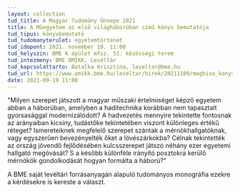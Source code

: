 ```yaml
---
layout: collection
tud_title: A Magyar Tudomány Ünnepe 2021
title: A Műegyetem az első világháborúban című könyv bemutatója
tud_tipus: könyvbemutató
tud_tudomanyterulet: egyetemtörténet
tud_idopont: 2021. november 19. 11:00
tud_helyszin: BME K épület mfsz. 51. közösségi terem
tud_intezmeny: BME OMIKK, Levéltár
tud_kapcsolattarto: Batalka Krisztina, leveltar@bme.hu
tud_url: https://www.omikk.bme.hu/leveltar/hirek/20211109/meghivo_konyvbemutatora
date: 2021-09-19 11:00
---
```

"Milyen szerepet játszott a magyar műszaki értelmiséget képző egyetem abban a háborúban, amelyben a haditechnika korábban nem tapasztalt gyorsasággal modernizálódott? A hadvezetés mennyire tekintette fontosnak az arányaiban kicsiny, tudástőke tekintetében viszont különleges értékű réteget? Ismereteiknek megfelelő szerepet szántak a mérnökhallgatóknak, vagy egyszerűen bevezényelték őket a lövészárkokba? Célnak tekintették az ország jövendő fejlődésében kulcsszerepet játszó néhány ezer egyetemi hallgató megóvását? S a később különféle irányító posztokra kerülő mérnökök gondolkodását hogyan formálta a háború?"

A BME saját levéltári forrásanyagán alapuló tudományos monográfia ezekre a kérdésekre is kereste a választ.